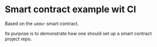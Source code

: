 # Smart contract example wit CI

Based on the `adder` smart contract.

Its purpose is to demonstrate how one should set up a smart contract project repo.

